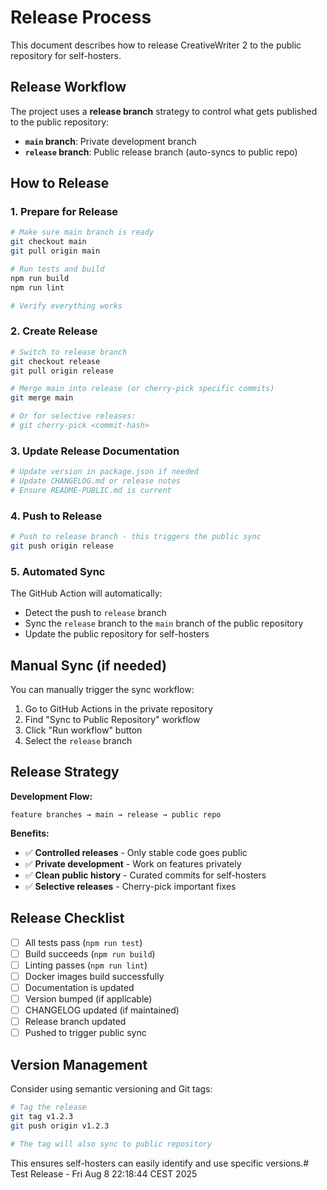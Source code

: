 # Release Process

This document describes how to release CreativeWriter 2 to the public repository for self-hosters.

## Release Workflow

The project uses a **release branch** strategy to control what gets published to the public repository:

- **`main` branch**: Private development branch
- **`release` branch**: Public release branch (auto-syncs to public repo)

## How to Release

### 1. Prepare for Release

```bash
# Make sure main branch is ready
git checkout main
git pull origin main

# Run tests and build
npm run build
npm run lint

# Verify everything works
```

### 2. Create Release

```bash
# Switch to release branch
git checkout release
git pull origin release

# Merge main into release (or cherry-pick specific commits)
git merge main

# Or for selective releases:
# git cherry-pick <commit-hash>
```

### 3. Update Release Documentation

```bash
# Update version in package.json if needed
# Update CHANGELOG.md or release notes
# Ensure README-PUBLIC.md is current
```

### 4. Push to Release

```bash
# Push to release branch - this triggers the public sync
git push origin release
```

### 5. Automated Sync

The GitHub Action will automatically:
- Detect the push to `release` branch
- Sync the `release` branch to the `main` branch of the public repository
- Update the public repository for self-hosters

## Manual Sync (if needed)

You can manually trigger the sync workflow:
1. Go to GitHub Actions in the private repository
2. Find "Sync to Public Repository" workflow
3. Click "Run workflow" button
4. Select the `release` branch

## Release Strategy

**Development Flow:**
```
feature branches → main → release → public repo
```

**Benefits:**
- ✅ **Controlled releases** - Only stable code goes public
- ✅ **Private development** - Work on features privately
- ✅ **Clean public history** - Curated commits for self-hosters
- ✅ **Selective releases** - Cherry-pick important fixes

## Release Checklist

- [ ] All tests pass (`npm run test`)
- [ ] Build succeeds (`npm run build`) 
- [ ] Linting passes (`npm run lint`)
- [ ] Docker images build successfully
- [ ] Documentation is updated
- [ ] Version bumped (if applicable)
- [ ] CHANGELOG updated (if maintained)
- [ ] Release branch updated
- [ ] Pushed to trigger public sync

## Version Management

Consider using semantic versioning and Git tags:

```bash
# Tag the release
git tag v1.2.3
git push origin v1.2.3

# The tag will also sync to public repository
```

This ensures self-hosters can easily identify and use specific versions.# Test Release - Fri Aug  8 22:18:44 CEST 2025
